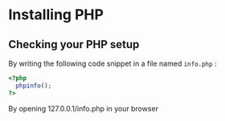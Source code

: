 # Installing PHP
## Checking your PHP setup
By writing the following code snippet in a file named `info.php` :
```php
<?php
  phpinfo();
?>
```
By opening 127.0.0.1/info.php in your browser
